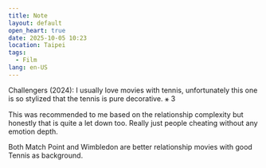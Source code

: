 ```yaml
---
title: Note
layout: default
open_heart: true
date: 2025-10-05 10:23
location: Taipei
tags: 
  - Film
lang: en-US
---
```


Challengers (2024): I usually love  movies with tennis, unfortunately this one is so stylized that the tennis is pure decorative. ⚹ 3

This was recommended to me based on the relationship complexity but honestly that is quite a let down too. Really just people cheating without any emotion depth.

Both Match Point and Wimbledon are better relationship movies with good Tennis as background.
